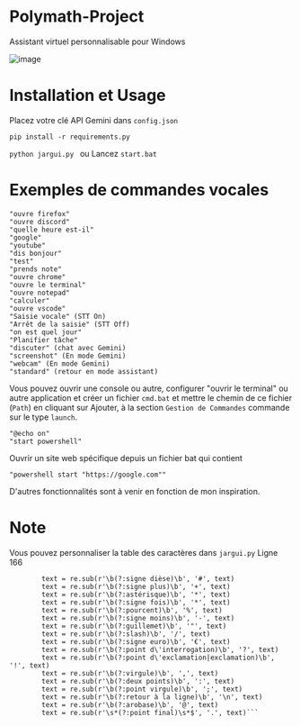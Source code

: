 # Polymath-Project

Assistant virtuel personnalisable pour Windows 

![image](https://github.com/user-attachments/assets/a8cffdf6-2e77-47d9-9a7b-baa0ee554535)

# Installation et Usage

Placez votre clé API Gemini dans ```config.json```

```pip install -r requirements.py```

```python jargui.py ```
ou
Lancez ```start.bat```

# Exemples de commandes vocales

    "ouvre firefox"
    "ouvre discord"
    "quelle heure est-il"
    "google"
    "youtube"
    "dis bonjour"
    "test"
    "prends note"
    "ouvre chrome"
    "ouvre le terminal"
    "ouvre notepad"
    "calculer"
    "ouvre vscode"
    "Saisie vocale" (STT On)
    "Arrêt de la saisie" (STT Off)
    "on est quel jour"
    "Planifier tâche"
    "discuter" (chat avec Gemini)
    "screenshot" (En mode Gemini)
    "webcam" (En mode Gemini)
    "standard" (retour en mode assistant)

Vous pouvez ouvrir une console ou autre, configurer "ouvrir le terminal" ou autre application et créer un fichier ```cmd.bat``` et mettre le chemin de ce fichier (```Path```) en cliquant sur Ajouter, à la section ```Gestion de Commandes``` commande sur le type ```launch```.

    "@echo on"
    "start powershell"

Ouvrir un site web spécifique depuis un fichier bat qui contient

    "powershell start "https://google.com""

D'autres fonctionnalités sont à venir en fonction de mon inspiration.

# Note

Vous pouvez personnaliser la table des caractères dans ```jargui.py``` Ligne 166

```        # On remplace les mots clés par de la ponctuation.
        text = re.sub(r'\b(?:signe dièse)\b', '#', text)
        text = re.sub(r'\b(?:signe plus)\b', '+', text)
        text = re.sub(r'\b(?:astérisque)\b', '*', text)
        text = re.sub(r'\b(?:signe fois)\b', '*', text)
        text = re.sub(r'\b(?:pourcent)\b', '%', text)
        text = re.sub(r'\b(?:signe moins)\b', '-', text)
        text = re.sub(r'\b(?:guillemet)\b', '"', text)
        text = re.sub(r'\b(?:slash)\b', '/', text)
        text = re.sub(r'\b(?:signe euro)\b', '€', text)
        text = re.sub(r'\b(?:point d\'interrogation)\b', '?', text)
        text = re.sub(r'\b(?:point d\'exclamation|exclamation)\b', '!', text)
        text = re.sub(r'\b(?:virgule)\b', ',', text)
        text = re.sub(r'\b(?:deux points)\b', ':', text)
        text = re.sub(r'\b(?:point virgule)\b', ';', text)
        text = re.sub(r'\b(?:retour à la ligne)\b', '\n', text)
        text = re.sub(r'\b(?:arobase)\b', '@', text)
        text = re.sub(r'\s*(?:point final)\s*$', '.', text)```
